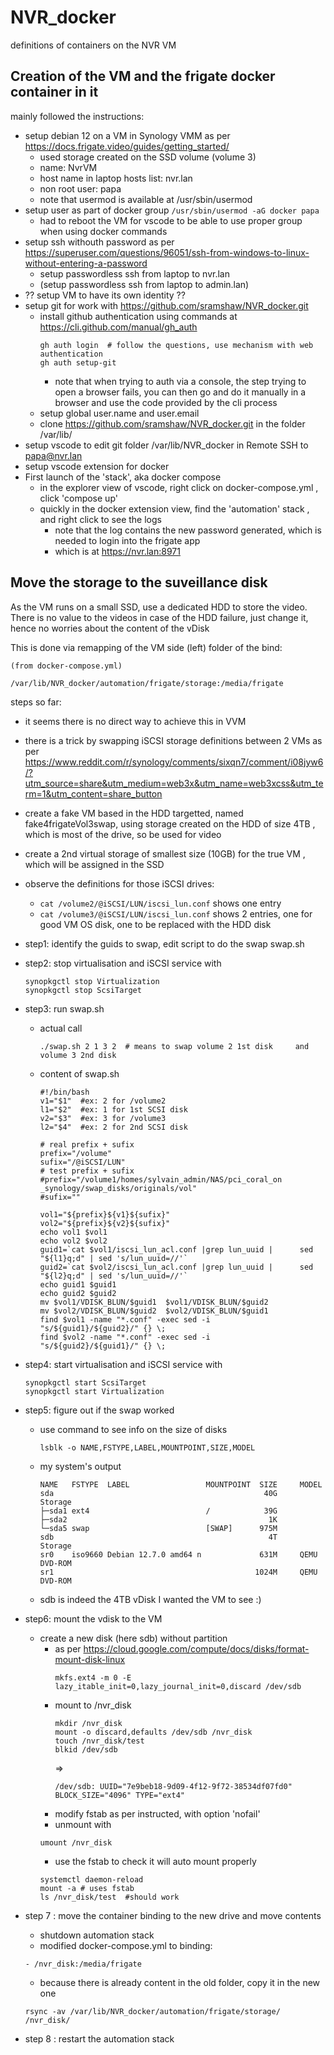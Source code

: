 # NVR_docker
definitions of containers on the NVR VM

## Creation of the VM and the frigate docker container in it
mainly followed the instructions:
- setup debian 12 on a VM in Synology VMM as per https://docs.frigate.video/guides/getting_started/
  - used storage created on the SSD volume (volume 3)
  - name: NvrVM
  - host name in laptop hosts list: nvr.lan
  - non root user: papa
  - note that usermod is available at /usr/sbin/usermod
- setup user as part of docker group
    ```/usr/sbin/usermod -aG docker papa```
  - had to reboot the VM for vscode to be able to use proper group when using docker commands
- setup ssh withouth password as per https://superuser.com/questions/96051/ssh-from-windows-to-linux-without-entering-a-password
  - setup passwordless ssh from laptop to nvr.lan
  - (setup passwordless ssh from laptop to admin.lan)
- ?? setup VM to have its own identity ??
- setup git for work with https://github.com/sramshaw/NVR_docker.git
  - install github authentication using commands at https://cli.github.com/manual/gh_auth
    ``` apt install gh
    gh auth login  # follow the questions, use mechanism with web authentication
    gh auth setup-git
    ```
    - note that when trying to auth via a console, the step trying to open a browser fails, you can then go and do it manually in a browser and use the code provided by the cli process
  - setup global user.name  and user.email
  - clone  https://github.com/sramshaw/NVR_docker.git in the folder /var/lib/
- setup vscode to edit git folder /var/lib/NVR_docker in Remote SSH to papa@nvr.lan
- setup vscode extension for docker
- First launch of the 'stack', aka docker compose
  - in the explorer view of vscode, right click on docker-compose.yml , click 'compose up'
  - quickly in the docker extension view, find the 'automation' stack , and right click to see the logs
    - note that the log contains the new password generated, which is needed to login into the frigate app
    - which is at https://nvr.lan:8971

## Move the storage to the suveillance disk

As the VM runs on a small SSD, use a dedicated HDD to store the video. There is no value to the videos in case of the HDD failure, just change it, hence no worries about the content of the vDisk

This is done via remapping of the VM side (left) folder of the bind:
```
(from docker-compose.yml)

/var/lib/NVR_docker/automation/frigate/storage:/media/frigate
```

steps so far:
- it seems there is no direct way to achieve this in VVM
- there is a trick by swapping iSCSI storage definitions between 2 VMs as per https://www.reddit.com/r/synology/comments/sixqn7/comment/i08jyw6/?utm_source=share&utm_medium=web3x&utm_name=web3xcss&utm_term=1&utm_content=share_button
- create a fake VM based in the HDD targetted, named fake4frigateVol3swap, using storage created on the HDD of size 4TB , which is most of the drive, so be used for video
- create a 2nd virtual storage of smallest size (10GB) for the true VM , which will be assigned in the SSD
- observe the definitions for those iSCSI drives:
    - ``` cat /volume2/@iSCSI/LUN/iscsi_lun.conf ```
        shows one entry
    - ``` cat /volume3/@iSCSI/LUN/iscsi_lun.conf ```
        shows 2 entries, one for good VM OS disk, one to be replaced with the HDD disk
- step1: identify the guids to swap, edit script to do the swap swap.sh
- step2: stop virtualisation and iSCSI service with
  ```
  synopkgctl stop Virtualization
  synopkgctl stop ScsiTarget
  ```
- step3: run swap.sh
  - actual call
    ```
    ./swap.sh 2 1 3 2  # means to swap volume 2 1st disk     and volume 3 2nd disk
    ```
  - content of swap.sh
     ```
     #!/bin/bash  
     v1="$1"  #ex: 2 for /volume2
     l1="$2"  #ex: 1 for 1st SCSI disk
     v2="$3"  #ex: 3 for /volume3
     l2="$4"  #ex: 2 for 2nd SCSI disk
     
     # real prefix + sufix
     prefix="/volume"
     sufix="/@iSCSI/LUN"
     # test prefix + sufix
     #prefix="/volume1/homes/sylvain_admin/NAS/pci_coral_on     _synology/swap_disks/originals/vol"
     #sufix=""
     
     vol1="${prefix}${v1}${sufix}"
     vol2="${prefix}${v2}${sufix}"
     echo vol1 $vol1
     echo vol2 $vol2
     guid1=`cat $vol1/iscsi_lun_acl.conf |grep lun_uuid |      sed "${l1}q;d" | sed 's/lun_uuid=//'`
     guid2=`cat $vol2/iscsi_lun_acl.conf |grep lun_uuid |      sed "${l2}q;d" | sed 's/lun_uuid=//'`
     echo guid1 $guid1
     echo guid2 $guid2
     mv $vol1/VDISK_BLUN/$guid1  $vol1/VDISK_BLUN/$guid2
     mv $vol2/VDISK_BLUN/$guid2  $vol2/VDISK_BLUN/$guid1
     find $vol1 -name "*.conf" -exec sed -i      "s/${guid1}/${guid2}/" {} \;
     find $vol2 -name "*.conf" -exec sed -i      "s/${guid2}/${guid1}/" {} \;
     ```
- step4: start virtualisation and iSCSI service with
  ```
  synopkgctl start ScsiTarget
  synopkgctl start Virtualization
  ```

- step5: figure out if the swap worked
  - use command to see info on the size of disks
    ```
    lsblk -o NAME,FSTYPE,LABEL,MOUNTPOINT,SIZE,MODEL
    ```
  - my system's output
    ```
    NAME   FSTYPE  LABEL                 MOUNTPOINT  SIZE     MODEL
    sda                                               40G     Storage
    ├─sda1 ext4                          /            39G 
    ├─sda2                                             1K 
    └─sda5 swap                          [SWAP]      975M 
    sdb                                                4T     Storage
    sr0    iso9660 Debian 12.7.0 amd64 n             631M     QEMU DVD-ROM
    sr1                                             1024M     QEMU DVD-ROM
    ```
  - sdb is indeed the 4TB vDisk I wanted the VM to see :)
  
- step6: mount the vdisk to the VM
   - create a new disk (here sdb) without partition
     - as per https://cloud.google.com/compute/docs/disks/format-mount-disk-linux
        ```
        mkfs.ext4 -m 0 -E lazy_itable_init=0,lazy_journal_init=0,discard /dev/sdb
        ```
      - mount to /nvr_disk
        ```
        mkdir /nvr_disk
        mount -o discard,defaults /dev/sdb /nvr_disk
        touch /nvr_disk/test
        blkid /dev/sdb
        ```
        =>
        ```
        /dev/sdb: UUID="7e9beb18-9d09-4f12-9f72-38534df07fd0" BLOCK_SIZE="4096" TYPE="ext4"
        ```
      - modify fstab as per instructed, with option 'nofail'
      - unmount with
      ```
      umount /nvr_disk
      ```
      - use the fstab to check it will auto mount properly
      ```
      systemctl daemon-reload
      mount -a # uses fstab
      ls /nvr_disk/test  #should work
      ```
- step 7 : move the container binding to the new drive and move contents
  - shutdown automation stack
  - modified docker-compose.yml to binding:
  ```
  - /nvr_disk:/media/frigate
  ```
  - because there is already content in the old folder, copy it in the new one
  ```
  rsync -av /var/lib/NVR_docker/automation/frigate/storage/ /nvr_disk/
  ```
- step 8 : restart the automation stack
